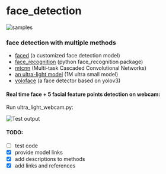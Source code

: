 # face_detection
![samples](TestOutput/Picture2.png)
### face detection with multiple methods
- [faced](https://github.com/iitzco/faced) (a customized face detection model)
- [face_recognition](https://github.com/ageitgey/face_recognition) (python face_recognition package)
- [mtcnn](https://github.com/ipazc/mtcnn) (Multi-task Cascaded Convolutional Networks)
- [an ultra-light model](https://github.com/Linzaer/Ultra-Light-Fast-Generic-Face-Detector-1MB) (1M ultra small model)
- [yoloface](https://github.com/sthanhng/yoloface) (a face detector based on yolov3)

#### Real time face + 5 facial feature points detection on webcam:
Run ultra_light_webcam.py:

![Test output](TestOutput/webcam_test.gif)

#### TODO:
- [ ] test code
- [X] provide model links
- [X] add descriptions to methods
- [X] add links and references
